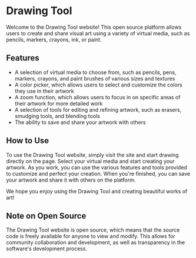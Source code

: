 # Drawing Tool

Welcome to the Drawing Tool website! This open source platform allows users to create and share visual art using a variety of virtual media, such as pencils, markers, crayons, ink, or paint. 

## Features

- A selection of virtual media to choose from, such as pencils, pens, markers, crayons, and paint brushes of various sizes and textures
- A color picker, which allows users to select and customize the colors they use in their artwork
- A zoom function, which allows users to focus in on specific areas of their artwork for more detailed work
- A selection of tools for editing and refining artwork, such as erasers, smudging tools, and blending tools
- The ability to save and share your artwork with others

## How to Use

To use the Drawing Tool website, simply visit the site and start drawing directly on the page. Select your virtual media and start creating your artwork. As you work, you can use the various features and tools provided to customize and perfect your creation. When you're finished, you can save your artwork and share it with others on the platform.

We hope you enjoy using the Drawing Tool and creating beautiful works of art!

## Note on Open Source

The Drawing Tool website is open source, which means that the source code is freely available for anyone to view and modify. This allows for community collaboration and development, as well as transparency in the software's development process.